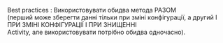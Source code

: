 Best practices : Використовувати обидва метода РАЗОМ (перший може зберегти данні тільки при зміні конфігурації, а другий І ПРИ ЗМІНІ КОНФІГУРАЦІЇ І ПРИ ЗНИЩЕННІ Activity, але використовувати потрібно обидва одночасно).
